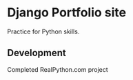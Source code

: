 # Django Portfolio site
Practice for Python skills.

## Development
Completed RealPython.com project
